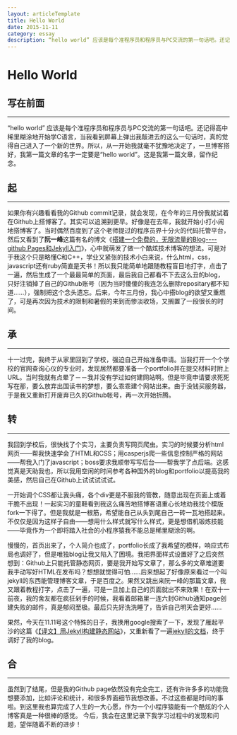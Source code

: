 ```yaml
---
layout: articleTemplate
title: Hello World
date: 2015-11-11
category: essay
description: “hello world” 应该是每个准程序员和程序员与PC交流的第一句话吧。还记得高中稀里糊涂地开始学C语言，当我看到屏幕上弹出我敲进去的这么一句话时，真的觉得自己进入了一个新的世界。所以，从一开始我就毫不犹豫地决定了，一旦博客搭好，我第一篇文章的名字一定要是 “hello world”。这是我第一篇文章，留作纪念。
---
```



# Hello World #

## 写在前面 ##

----------

“hello world” 应该是每个准程序员和程序员与PC交流的第一句话吧。还记得高中稀里糊涂地开始学C语言，当我看到屏幕上弹出我敲进去的这么一句话时，真的觉得自己进入了一个新的世界。所以，从一开始我就毫不犹豫地决定了，一旦博客搭好，我第一篇文章的名字一定要是“hello world”。这是我第一篇文章，留作纪念。



## 起 ##

----------


如果你有兴趣看看我的Github commit记录，就会发现，在今年的三月份我就试着在Github上搭博客了。其实可以追溯到更早。好像是在去年，我就开始小打小闹地搭博客了。当时偶然百度到了这个老师提过的程序员界十分火的代码托管平台，然后又看到了**阮一峰**这篇有名的博文《[搭建一个免费的，无限流量的Blog----github Pages和Jekyll入门](http://www.ruanyifeng.com/blog/2012/08/blogging_with_jekyll.html)》，心中就萌发了做一个酷炫技术博客的想法。可是对于我这个只是略懂C和C++，学业又紧张的技术小白来说，什么html，css，javascript还有ruby简直是天书！所以我只能简单地跟随教程盲目地打字，点击了一遍，然后生成了一个最最简单的页面，最后我自己都看不下去这么丑的blog，只好注销掉了自己的Github账号（因为当时傻傻的我连怎么删除repositary都不知道……），强制把这个念头遗忘。后来，今年三月份，我心中搭blog的欲望又重燃了，可是再次因为技术的限制和暑假的来到而惨淡收场，又搁置了一段很长的时间。


## 承 ##

---------- 
十一过完，我终于从家里回到了学校，强迫自己开始准备申请。当我打开一个个学校的官网查询心仪的专业时，发现居然都要准备一个portfolio并在提交材料时附上URL。当时我就有点晕了－－我并没有学过如何建网站啊。但是毕竟申请要求死死写在那，要么放弃出国读书的梦想，要么乖乖建个网站出来。由于没钱买服务器，于是我又重新打开废弃已久的Github帐号，再一次开始折腾。


## 转 ##

----------  
我回到学校后，很快找了个实习，主要负责写网页爬虫。实习的时候要分析html网页——帮我快速学会了HTML和CSS；用casperjs爬一些信息控制严格的网站——帮我入门了javascript；boss要求我顺带写写后台——帮我学了点后端。这感觉真是天助我也，所以我用空闲的时间参考各种国外的blog和portfolio以提高我的美感，然后自己在Github上试试试试试。

一开始调个CSS都让我头痛，各个div更是不服我的管教，随意出现在页面上或着干脆不出现！一起实习的童鞋看到我这么痛苦地搭博客语重心长地劝我找个模版fork一下得了。但是我就是一根筋，希望能自己从头到尾自己一砖一瓦地搭起来。不仅仅是因为这样子自由——想用什么样式就写什么样式，更是想借机锻炼技能——毕竟作为一个即将踏入社会的小程序猿我不能总是稀里糊涂的啊。

慢慢的，首页出来了，个人简介也成了，portfolio长成了我希望的模样，响应式布局也调好了，但是唯独blog让我又陷入了困境。我把界面样式设置好了之后突然想到：Github上只能托管静态网页，要是我开始写文章了，那么多的文章难道要我手动写好HTML在发布吗？想想就觉得可怕……后来想起了好像原来看过一个叫jekyll的东西能管理博客文章，于是百度之。果然又跳出来阮一峰的那篇文章，我又跟着教程打字，点击了一遍，可是一旦加上自己的页面就出不来效果！在双十一前夜，我的舍友都在疯狂剁手的时候，我看着邮箱里一连六封Github通知page创建失败的邮件，真是郁闷至极。最后只先好洗洗睡了，告诉自己明天会更好……

果然，今天在11.11号这个特殊的日子，我换用google搜索了一下，发现了雁起平沙的这篇《[【译文】用Jekyll构建静态网站](http://yanping.me/cn/blog/2011/12/15/building-static-sites-with-jekyll/)》，又重新看了一遍[jekyll的文档](http://jekyll.bootcss.com/docs/home/)，终于调好了我的blog。



## 合 ##

----------
虽然到了结尾，但是我的Github page依然没有完全完工，还有许许多多的功能我想要添加，比如评论和统计，和很多界面细节我想改善。不过这些都是时间的事啦。到这里我也算完成了人生的一大心愿，作为一个小程序猿能有一个酷炫的个人博客真是一种很棒的感觉。
今后，我会在这里记录下我学习过程中的发现和问题，望伴随着不断的进步！
